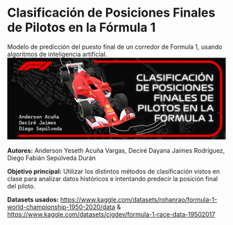 # Clasificación de Posiciones Finales de Pilotos en la Fórmula 1

Modelo de predicción del puesto final de un corredor de Formula 1, usando algoritmos de inteligencia artificial.
![POSTER](AI_POSTER.png)

**Autores:**
Anderson Yeseth Acuña Vargas, Deciré Dayana Jaimes Rodríguez, Diego Fabián Sepúlveda Durán

**Objetivo principal:**
Utilizar los distintos métodos de clasificación vistos en clase para analizar datos históricos e intentando predecir la posición final del piloto.

**Datasets usados:** https://www.kaggle.com/datasets/rohanrao/formula-1-world-championship-1950-2020/data & https://www.kaggle.com/datasets/cjgdev/formula-1-race-data-19502017 
